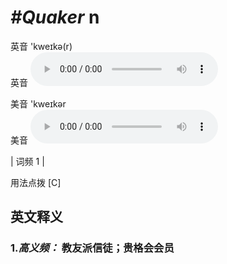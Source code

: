 # ***\#Quaker*** n
英音 'kweɪkə(r)  
英音
<audio src="./media/Quaker-B.aac" controls="controls"></audio>

美音 'kweɪkər  
美音
<audio src="./media/Quaker.aac" controls="controls"></audio>



| 词频 1 |  

用法点拨  [C]

英文释义
---
### 1.*高义频：* **教友派信徒；贵格会会员**  


